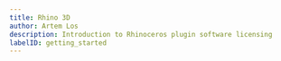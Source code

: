 ```yaml
---
title: Rhino 3D
author: Artem Los
description: Introduction to Rhinoceros plugin software licensing
labelID: getting_started
---
```


